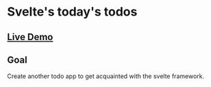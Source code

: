 # Svelte's today's todos

## [Live Demo](https://codepen.io/borntofrappe/full/GRKvbzY)

## Goal

Create another todo app to get acquainted with the svelte framework.